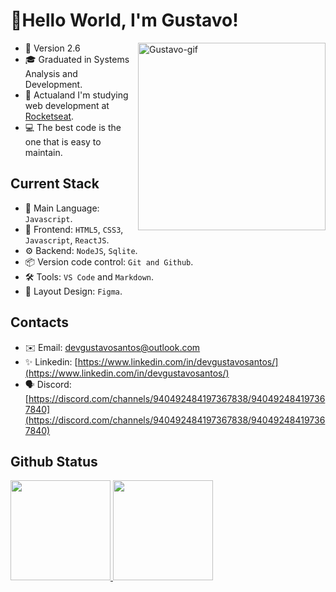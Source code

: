# 🖖Hello World, I'm Gustavo!
<img align="right" alt="Gustavo-gif" height="300" src="https://c.tenor.com/rkY5QA5c3VAAAAAC/gato-digitando.gif"/>

- 🎉 Version 2.6
- 🎓 Graduated in Systems Analysis and Development.
- 🚀 Actualand I'm studying web development at [Rocketseat](https://www.rocketseat.com.br/).
- 💻 The best code is the one that is easy to maintain.

## Current Stack
- 🥇 Main Language: `Javascript`.
- 🎉 Frontend: `HTML5`, `CSS3`, `Javascript`, `ReactJS`.
- ⚙ Backend: `NodeJS`, `Sqlite`.
- 📦 Version code control: `Git and Github`.
- 🛠️ Tools: `VS Code` and `Markdown`.
- 🎨 Layout Design: `Figma`.

## Contacts
- ✉️ Email: [devgustavosantos@outlook.com](devgustavosantos@outlook.com)
- ✨ Linkedin: [https://www.linkedin.com/in/devgustavosantos/](https://www.linkedin.com/in/devgustavosantos/)
- 🗣️ Discord: [https://discord.com/channels/940492484197367838/940492484197367840](https://discord.com/channels/940492484197367838/940492484197367840)
 
## Github Status
<div>
  <a href="https://github.com/devgustavosantos">
  <img height="160em" src="https://github-readme-stats.vercel.app/api?username=devgustavosantos&show_icons=true&theme=dark&include_all_commits=true&count_private=true"/>
  <img height="160em" src="https://github-readme-stats.vercel.app/api/top-langs/?username=devgustavosantos&layout=compact&langs_count=7&theme=dark"/>
</div>
